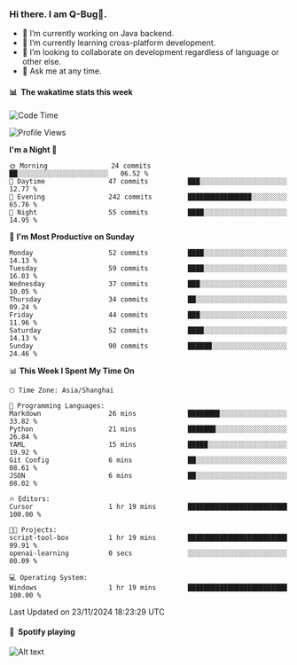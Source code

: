 ### Hi there. I am Q-Bug🐞.

- 🔭 I’m currently working on Java backend.
- 🌱 I’m currently learning cross-platform development.
- 👯 I’m looking to collaborate on development regardless of language or other else.
- 💬 Ask me at any time.

#### 📊 &nbsp;**The wakatime stats this week**  
<!--START_SECTION:waka-->
![Code Time](http://img.shields.io/badge/Code%20Time-177%20hrs%2013%20mins-blue)

![Profile Views](http://img.shields.io/badge/Profile%20Views-0-blue)

**I'm a Night 🦉** 

```text
🌞 Morning                24 commits          ██░░░░░░░░░░░░░░░░░░░░░░░   06.52 % 
🌆 Daytime                47 commits          ███░░░░░░░░░░░░░░░░░░░░░░   12.77 % 
🌃 Evening                242 commits         ████████████████░░░░░░░░░   65.76 % 
🌙 Night                  55 commits          ████░░░░░░░░░░░░░░░░░░░░░   14.95 % 
```
📅 **I'm Most Productive on Sunday** 

```text
Monday                   52 commits          ████░░░░░░░░░░░░░░░░░░░░░   14.13 % 
Tuesday                  59 commits          ████░░░░░░░░░░░░░░░░░░░░░   16.03 % 
Wednesday                37 commits          ███░░░░░░░░░░░░░░░░░░░░░░   10.05 % 
Thursday                 34 commits          ██░░░░░░░░░░░░░░░░░░░░░░░   09.24 % 
Friday                   44 commits          ███░░░░░░░░░░░░░░░░░░░░░░   11.96 % 
Saturday                 52 commits          ████░░░░░░░░░░░░░░░░░░░░░   14.13 % 
Sunday                   90 commits          ██████░░░░░░░░░░░░░░░░░░░   24.46 % 
```


📊 **This Week I Spent My Time On** 

```text
🕑︎ Time Zone: Asia/Shanghai

💬 Programming Languages: 
Markdown                 26 mins             ████████░░░░░░░░░░░░░░░░░   33.82 % 
Python                   21 mins             ███████░░░░░░░░░░░░░░░░░░   26.84 % 
YAML                     15 mins             █████░░░░░░░░░░░░░░░░░░░░   19.92 % 
Git Config               6 mins              ██░░░░░░░░░░░░░░░░░░░░░░░   08.61 % 
JSON                     6 mins              ██░░░░░░░░░░░░░░░░░░░░░░░   08.02 % 

🔥 Editors: 
Cursor                   1 hr 19 mins        █████████████████████████   100.00 % 

🐱‍💻 Projects: 
script-tool-box          1 hr 19 mins        █████████████████████████   99.91 % 
openai-learning          0 secs              ░░░░░░░░░░░░░░░░░░░░░░░░░   00.09 % 

💻 Operating System: 
Windows                  1 hr 19 mins        █████████████████████████   100.00 % 
```


 Last Updated on 23/11/2024 18:23:29 UTC
<!--END_SECTION:waka-->

#### 🎵 &nbsp;**Spotify playing**  
![Alt text](https://spotify-recently-played-readme.vercel.app/api?user=e5y1o4x7kdt9kf2blu4wvmb4s&unique={true|1|on|yes})
